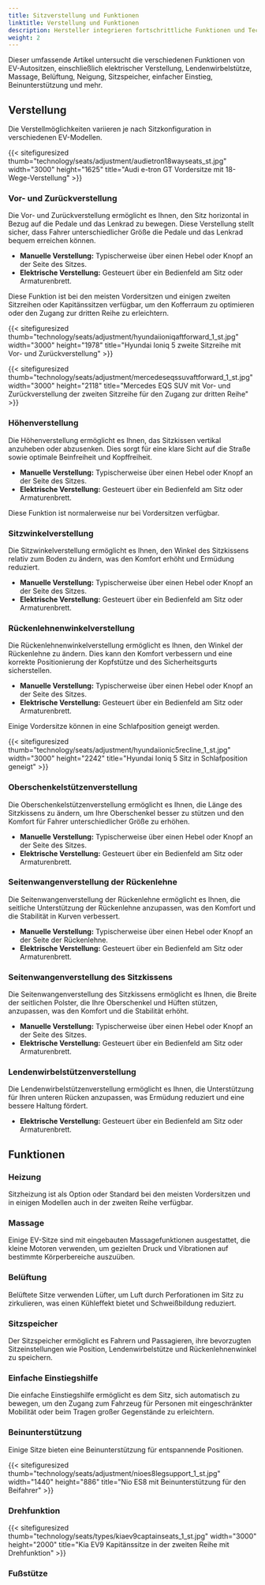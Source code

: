 ```yaml
---
title: Sitzverstellung und Funktionen
linktitle: Verstellung und Funktionen
description: Hersteller integrieren fortschrittliche Funktionen und Technologien in ihre Sitze, um den Passagieren Komfort und Bequemlichkeit zu bieten.
weight: 2
---
```

<!-- markdownlint-disable MD033 -->

Dieser umfassende Artikel untersucht die verschiedenen Funktionen von EV-Autositzen, einschließlich elektrischer Verstellung, Lendenwirbelstütze, Massage, Belüftung, Neigung, Sitzspeicher, einfacher Einstieg, Beinunterstützung und mehr.

## Verstellung

Die Verstellmöglichkeiten variieren je nach Sitzkonfiguration in verschiedenen EV-Modellen.

{{< sitefiguresized thumb="technology/seats/adjustment/audietron18wayseats_st.jpg" width="3000" height="1625" title="Audi e-tron GT Vordersitze mit 18-Wege-Verstellung" >}}

### Vor- und Zurückverstellung

Die Vor- und Zurückverstellung ermöglicht es Ihnen, den Sitz horizontal in Bezug auf die Pedale und das Lenkrad zu bewegen. Diese Verstellung stellt sicher, dass Fahrer unterschiedlicher Größe die Pedale und das Lenkrad bequem erreichen können.

- **Manuelle Verstellung:** Typischerweise über einen Hebel oder Knopf an der Seite des Sitzes.
- **Elektrische Verstellung:** Gesteuert über ein Bedienfeld am Sitz oder Armaturenbrett.

Diese Funktion ist bei den meisten Vordersitzen und einigen zweiten Sitzreihen oder Kapitänssitzen verfügbar, um den Kofferraum zu optimieren oder den Zugang zur dritten Reihe zu erleichtern.

{{< sitefiguresized thumb="technology/seats/adjustment/hyundaiioniqaftforward_1_st.jpg" width="3000" height="1978" title="Hyundai Ioniq 5 zweite Sitzreihe mit Vor- und Zurückverstellung" >}}

{{< sitefiguresized thumb="technology/seats/adjustment/mercedeseqssuvaftforward_1_st.jpg" width="3000" height="2118" title="Mercedes EQS SUV mit Vor- und Zurückverstellung der zweiten Sitzreihe für den Zugang zur dritten Reihe" >}}

### Höhenverstellung

Die Höhenverstellung ermöglicht es Ihnen, das Sitzkissen vertikal anzuheben oder abzusenken. Dies sorgt für eine klare Sicht auf die Straße sowie optimale Beinfreiheit und Kopffreiheit.

- **Manuelle Verstellung:** Typischerweise über einen Hebel oder Knopf an der Seite des Sitzes.
- **Elektrische Verstellung:** Gesteuert über ein Bedienfeld am Sitz oder Armaturenbrett.

Diese Funktion ist normalerweise nur bei Vordersitzen verfügbar.

### Sitzwinkelverstellung

Die Sitzwinkelverstellung ermöglicht es Ihnen, den Winkel des Sitzkissens relativ zum Boden zu ändern, was den Komfort erhöht und Ermüdung reduziert.

- **Manuelle Verstellung:** Typischerweise über einen Hebel oder Knopf an der Seite des Sitzes.
- **Elektrische Verstellung:** Gesteuert über ein Bedienfeld am Sitz oder Armaturenbrett.

### Rückenlehnenwinkelverstellung

Die Rückenlehnenwinkelverstellung ermöglicht es Ihnen, den Winkel der Rückenlehne zu ändern. Dies kann den Komfort verbessern und eine korrekte Positionierung der Kopfstütze und des Sicherheitsgurts sicherstellen.

- **Manuelle Verstellung:** Typischerweise über einen Hebel oder Knopf an der Seite des Sitzes.
- **Elektrische Verstellung:** Gesteuert über ein Bedienfeld am Sitz oder Armaturenbrett.

Einige Vordersitze können in eine Schlafposition geneigt werden.

{{< sitefiguresized thumb="technology/seats/adjustment/hyundaiionic5recline_1_st.jpg" width="3000" height="2242" title="Hyundai Ioniq 5 Sitz in Schlafposition geneigt" >}}

### Oberschenkelstützenverstellung

Die Oberschenkelstützenverstellung ermöglicht es Ihnen, die Länge des Sitzkissens zu ändern, um Ihre Oberschenkel besser zu stützen und den Komfort für Fahrer unterschiedlicher Größe zu erhöhen.

- **Manuelle Verstellung:** Typischerweise über einen Hebel oder Knopf an der Seite des Sitzes.
- **Elektrische Verstellung:** Gesteuert über ein Bedienfeld am Sitz oder Armaturenbrett.

### Seitenwangenverstellung der Rückenlehne

Die Seitenwangenverstellung der Rückenlehne ermöglicht es Ihnen, die seitliche Unterstützung der Rückenlehne anzupassen, was den Komfort und die Stabilität in Kurven verbessert.

- **Manuelle Verstellung:** Typischerweise über einen Hebel oder Knopf an der Seite der Rückenlehne.
- **Elektrische Verstellung:** Gesteuert über ein Bedienfeld am Sitz oder Armaturenbrett.

### Seitenwangenverstellung des Sitzkissens

Die Seitenwangenverstellung des Sitzkissens ermöglicht es Ihnen, die Breite der seitlichen Polster, die Ihre Oberschenkel und Hüften stützen, anzupassen, was den Komfort und die Stabilität erhöht.

- **Manuelle Verstellung:** Typischerweise über einen Hebel oder Knopf an der Seite des Sitzes.
- **Elektrische Verstellung:** Gesteuert über ein Bedienfeld am Sitz oder Armaturenbrett.

### Lendenwirbelstützenverstellung

Die Lendenwirbelstützenverstellung ermöglicht es Ihnen, die Unterstützung für Ihren unteren Rücken anzupassen, was Ermüdung reduziert und eine bessere Haltung fördert.

- **Elektrische Verstellung:** Gesteuert über ein Bedienfeld am Sitz oder Armaturenbrett.

## Funktionen

### Heizung

Sitzheizung ist als Option oder Standard bei den meisten Vordersitzen und in einigen Modellen auch in der zweiten Reihe verfügbar.

### Massage

Einige EV-Sitze sind mit eingebauten Massagefunktionen ausgestattet, die kleine Motoren verwenden, um gezielten Druck und Vibrationen auf bestimmte Körperbereiche auszuüben.

### Belüftung

Belüftete Sitze verwenden Lüfter, um Luft durch Perforationen im Sitz zu zirkulieren, was einen Kühleffekt bietet und Schweißbildung reduziert.

### Sitzspeicher

Der Sitzspeicher ermöglicht es Fahrern und Passagieren, ihre bevorzugten Sitzeinstellungen wie Position, Lendenwirbelstütze und Rückenlehnenwinkel zu speichern.

### Einfache Einstiegshilfe

Die einfache Einstiegshilfe ermöglicht es dem Sitz, sich automatisch zu bewegen, um den Zugang zum Fahrzeug für Personen mit eingeschränkter Mobilität oder beim Tragen großer Gegenstände zu erleichtern.

### Beinunterstützung

Einige Sitze bieten eine Beinunterstützung für entspannende Positionen.

{{< sitefiguresized thumb="technology/seats/adjustment/nioes8legsupport_1_st.jpg" width="1440" height="886" title="Nio ES8 mit Beinunterstützung für den Beifahrer" >}}

### Drehfunktion

{{< sitefiguresized thumb="technology/seats/types/kiaev9captainseats_1_st.jpg" width="3000" height="2000" title="Kia EV9 Kapitänssitze in der zweiten Reihe mit Drehfunktion" >}}

### Fußstütze
